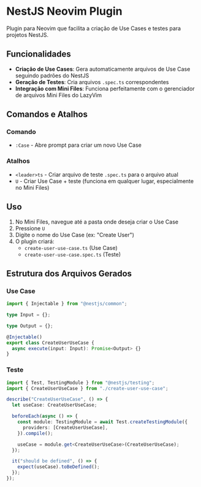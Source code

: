 # NestJS Neovim Plugin

Plugin para Neovim que facilita a criação de Use Cases e testes para projetos NestJS.

## Funcionalidades

- **Criação de Use Cases**: Gera automaticamente arquivos de Use Case seguindo padrões do NestJS
- **Geração de Testes**: Cria arquivos `.spec.ts` correspondentes
- **Integração com Mini Files**: Funciona perfeitamente com o gerenciador de arquivos Mini Files do LazyVim

## Comandos e Atalhos

### Comando

- `:Case` - Abre prompt para criar um novo Use Case

### Atalhos

- `<leader>ts` - Criar arquivo de teste `.spec.ts` para o arquivo atual
- `U` - Criar Use Case + teste (funciona em qualquer lugar, especialmente no Mini Files)

## Uso

1. No Mini Files, navegue até a pasta onde deseja criar o Use Case
2. Pressione `U`
3. Digite o nome do Use Case (ex: "Create User")
4. O plugin criará:
   - `create-user-use-case.ts` (Use Case)
   - `create-user-use-case.spec.ts` (Teste)

## Estrutura dos Arquivos Gerados

### Use Case

```typescript
import { Injectable } from "@nestjs/common";

type Input = {};

type Output = {};

@Injectable()
export class CreateUserUseCase {
  async execute(input: Input): Promise<Output> {}
}
```

### Teste

```typescript
import { Test, TestingModule } from "@nestjs/testing";
import { CreateUserUseCase } from "./create-user-use-case";

describe("CreateUserUseCase", () => {
  let useCase: CreateUserUseCase;

  beforeEach(async () => {
    const module: TestingModule = await Test.createTestingModule({
      providers: [CreateUserUseCase],
    }).compile();

    useCase = module.get<CreateUserUseCase>(CreateUserUseCase);
  });

  it("should be defined", () => {
    expect(useCase).toBeDefined();
  });
});
```
